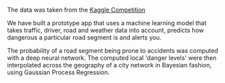 The data was taken from the [Kaggle Competition](https://www.kaggle.com/daveianhickey/2000-16-traffic-flow-england-scotland-wales)

We have built a prototype app that uses a machine learning model that takes traffic, driver, road and weather data into account, predicts how dangerous a particular road segment is and alerts you.

The probability of a road segment being prone to accidents was computed with a deep neural network. The computed local 'danger levels' were then interpolated across the geography of a city network in Bayesian fashion, using Gaussian Process Regression.
